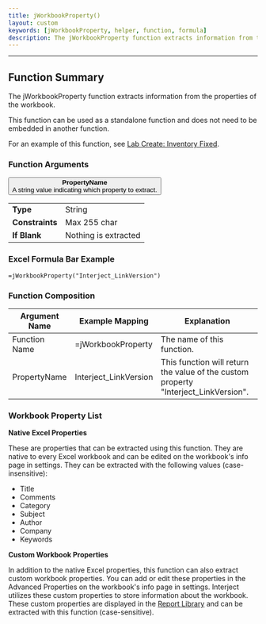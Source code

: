 ```yaml
---
title: jWorkbookProperty()
layout: custom
keywords: [jWorkbookProperty, helper, function, formula]
description: The jWorkbookProperty function extracts information from the properties of the workbook.
---
```

* * *

##  Function Summary

The jWorkbookProperty function extracts information from the properties of the workbook.

This function can be used as a standalone function and does not need to be embedded in another function.

For an example of this function, see [Lab Create: Inventory Fixed](/wGetStarted/L-Create-InventoryFixed.html#jworkbookproperty).

###  Function Arguments

<button class="collapsible-parameter">**PropertyName**<br>A string value indicating which property to extract.</button>
<div markdown="1" class="panel-parameter">
<table>
  <tbody>
    <tr>
		<td class="pph"><b>Type</b></td>
		<td>String</td>
    </tr>
    <tr>
		<td class="pph"><b>Constraints</b></td>
		<td>Max 255 char</td>
    </tr>
    <tr>
		<td class="pph"><b>If Blank</b></td>
		<td>Nothing is extracted</td>
    </tr>
  </tbody>
</table>
</div>

###  Excel Formula Bar Example

```Excel
=jWorkbookProperty("Interject_LinkVersion")
```

###  Function Composition

| Argument Name  |  Example Mapping  |  Explanation   |  
|------|------|------|
|  Function Name  |  =jWorkbookProperty  |  The name of this function.  |  
|  PropertyName  |  Interject_LinkVersion  |  This function will return the value of the custom property "Interject_LinkVersion".  |  

###  Workbook Property List

**Native Excel Properties**

These are properties that can be extracted using this function. They are native to every Excel workbook and can be edited on the workbook's info page in settings. They can be extracted with the following values (case-insensitive):

* Title
* Comments
* Category
* Subject
* Author
* Company
* Keywords
 
**Custom Workbook Properties**

In addition to the native Excel properties, this function can also extract custom workbook properties. You can add or edit these properties in the Advanced Properties on the workbook's info page in settings. Interject utilizes these custom properties to store information about the workbook. These custom properties are displayed in the [Report Library](/wAbout/Report-Library-Basics.html#using-the-report-library) and can be extracted with this function (case-sensitive).
